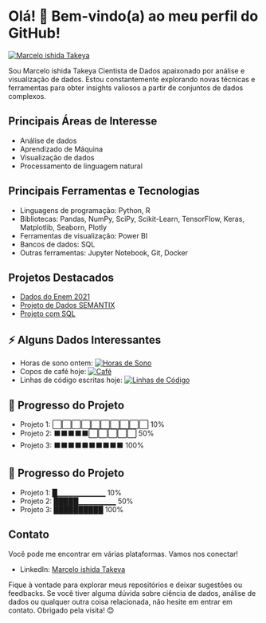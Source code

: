 
# Olá! 👋 Bem-vindo(a) ao meu perfil do GitHub!

[![Marcelo ishida Takeya](https://img.shields.io/badge/SeuNome-Cientista%20de%20Dados-brightgreen)](Marcelo_ishida_takeya)



Sou Marcelo ishida Takeya Cientista de Dados apaixonado por análise e visualização de dados. Estou constantemente explorando novas técnicas e ferramentas para obter insights valiosos a partir de conjuntos de dados complexos.

## Principais Áreas de Interesse

- Análise de dados
- Aprendizado de Máquina
- Visualização de dados
- Processamento de linguagem natural

## Principais Ferramentas e Tecnologias

- Linguagens de programação: Python, R
- Bibliotecas: Pandas, NumPy, SciPy, Scikit-Learn, TensorFlow, Keras, Matplotlib, Seaborn, Plotly
- Ferramentas de visualização: Power BI
- Bancos de dados: SQL
- Outras ferramentas: Jupyter Notebook, Git, Docker

## Projetos Destacados

- [Dados do Enem 2021 ](https://github.com/Mjapo/DadosEnem)
- [Projeto de Dados SEMANTIX ](https://github.com/Mjapo/ProjetoDados)
- [Projeto com SQL ](https://github.com/Mjapo/ProjetoCreditoSql)

## ⚡ Alguns Dados Interessantes

- Horas de sono ontem: [![Horas de Sono](https://img.shields.io/badge/Horas%20de%20Sono-7%20horas-green)](https://seu-site.com)
- Copos de café hoje: [![Café](https://img.shields.io/badge/Caf%C3%A9-3%20copos-yellow)](https://seu-site.com)
- Linhas de código escritas hoje: [![Linhas de Código](https://img.shields.io/badge/Linhas%20de%20C%C3%B3digo-100%20LOC-blue)](https://seu-site.com)

## 🔨 Progresso do Projeto

- Projeto 1: ⬜️⬜️⬜️⬜️⬜️⬜️⬜️⬜️⬜️⬜️ 10%
- Projeto 2: ⬛️⬛️⬛️⬛️⬛️⬜️⬜️⬜️⬜️⬜️ 50%
- Projeto 3: ⬛️⬛️⬛️⬛️⬛️⬛️⬛️⬛️⬛️⬛️ 100%


## 🔨 Progresso do Projeto

- Projeto 1: █▁▁▁▁▁▁▁▁▁ 10%
- Projeto 2: █████▁▁▁▁▁▁▁ 50%
- Projeto 3: ██████████ 100%




## Contato

Você pode me encontrar em várias plataformas. Vamos nos conectar!

- LinkedIn: [Marcelo ishida Takeya](https://www.linkedin.com/in/marcelo-ishida-takeya-a8213897/)

Fique à vontade para explorar meus repositórios e deixar sugestões ou feedbacks. Se você tiver alguma dúvida sobre ciência de dados, análise de dados ou qualquer outra coisa relacionada, não hesite em entrar em contato. Obrigado pela visita! 😊
